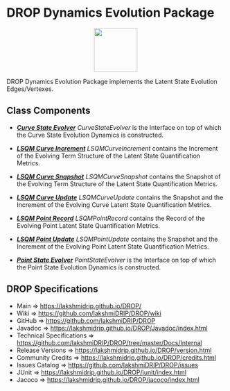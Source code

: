 # DROP Dynamics Evolution Package

<p align="center"><img src="https://github.com/lakshmiDRIP/DROP/blob/master/DRIP_Logo.gif?raw=true" width="100"></p>

DROP Dynamics Evolution Package implements the Latent State Evolution Edges/Vertexes.

## Class Components

 * [***Curve State Evolver***](https://github.com/lakshmiDRIP/DROP/tree/master/src/main/java/org/drip/dynamics/evolver/CurveStateEvolver.java)
 <i>CurveStateEvolver</i> is the Interface on top of which the Curve State Evolution Dynamics is constructed.

 * [***LSQM Curve Increment***](https://github.com/lakshmiDRIP/DROP/tree/master/src/main/java/org/drip/dynamics/evolver/LSQMCurveIncrement.java)
 <i>LSQMCurveIncrement</i> contains the Increment of the Evolving Term Structure of the Latent State
 Quantification Metrics.

 * [***LSQM Curve Snapshot***](https://github.com/lakshmiDRIP/DROP/tree/master/src/main/java/org/drip/dynamics/evolver/LSQMCurveSnapshot.java)
 <i>LSQMCurveSnapshot</i> contains the Snapshot of the Evolving Term Structure of the Latent State
 Quantification Metrics.

 * [***LSQM Curve Update***](https://github.com/lakshmiDRIP/DROP/tree/master/src/main/java/org/drip/dynamics/evolver/LSQMCurveUpdate.java)
 <i>LSQMCurveUpdate</i> contains the Snapshot and the Increment of the Evolving Curve Latent State
 Quantification Metrics.

 * [***LSQM Point Record***](https://github.com/lakshmiDRIP/DROP/tree/master/src/main/java/org/drip/dynamics/evolver/LSQMPointRecord.java)
 <i>LSQMPointRecord</i> contains the Record of the Evolving Point Latent State Quantification Metrics.

 * [***LSQM Point Update***](https://github.com/lakshmiDRIP/DROP/tree/master/src/main/java/org/drip/dynamics/evolver/LSQMPointUpdate.java)
 <i>LSQMPointUpdate</i> contains the Snapshot and the Increment of the Evolving Point Latent State
 Quantification Metrics.

 * [***Point State Evolver***](https://github.com/lakshmiDRIP/DROP/tree/master/src/main/java/org/drip/dynamics/evolver/PointStateEvolver.java)
 <i>PointStateEvolver</i> is the Interface on top of which the Point State Evolution Dynamics is constructed.


## DROP Specifications
 * Main                     => https://lakshmidrip.github.io/DROP/
 * Wiki                     => https://github.com/lakshmiDRIP/DROP/wiki
 * GitHub                   => https://github.com/lakshmiDRIP/DROP
 * Javadoc                  => https://lakshmidrip.github.io/DROP/Javadoc/index.html
 * Technical Specifications => https://github.com/lakshmiDRIP/DROP/tree/master/Docs/Internal
 * Release Versions         => https://lakshmidrip.github.io/DROP/version.html
 * Community Credits        => https://lakshmidrip.github.io/DROP/credits.html
 * Issues Catalog           => https://github.com/lakshmiDRIP/DROP/issues
 * JUnit                    => https://lakshmidrip.github.io/DROP/junit/index.html
 * Jacoco                   => https://lakshmidrip.github.io/DROP/jacoco/index.html
